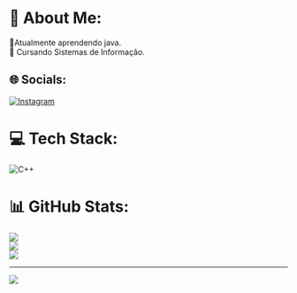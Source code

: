 # 💫 About Me:
🔭Atualmente aprendendo java.<br>🎒 Cursando Sistemas de Informação.


## 🌐 Socials:
[![Instagram](https://img.shields.io/badge/Instagram-%23E4405F.svg?logo=Instagram&logoColor=white)](https://instagram.com/jmarcosleal__) 

# 💻 Tech Stack:
![C++](https://img.shields.io/badge/c++-%2300599C.svg?style=for-the-badge&logo=c%2B%2B&logoColor=white)
# 📊 GitHub Stats:
![](https://github-readme-stats.vercel.app/api?username=JoaoMarcosLeal&theme=blueberry&hide_border=false&include_all_commits=true&count_private=true)<br/>
![](https://github-readme-streak-stats.herokuapp.com/?user=JoaoMarcosLeal&theme=blueberry&hide_border=false)<br/>
![](https://github-readme-stats.vercel.app/api/top-langs/?username=JoaoMarcosLeal&theme=blueberry&hide_border=false&include_all_commits=true&count_private=true&layout=compact)

---
[![](https://visitcount.itsvg.in/api?id=JoaoMarcosLeal&icon=0&color=0)](https://visitcount.itsvg.in)

<!-- Proudly created with GPRM ( https://gprm.itsvg.in ) -->